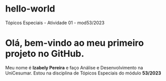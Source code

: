 # hello-world
Tópicos Especiais - Atividade 01 - mod53/2023

<h1>Olá, bem-vindo ao meu primeiro projeto no GitHub.</h1>

Meu nome é <b>Izabely Pereira</b> e faço Análise e Desenvolvimento na UniCesumar.
Estou na disciplina de Tópicos Especiais do módulo <b>53/2023</b>
